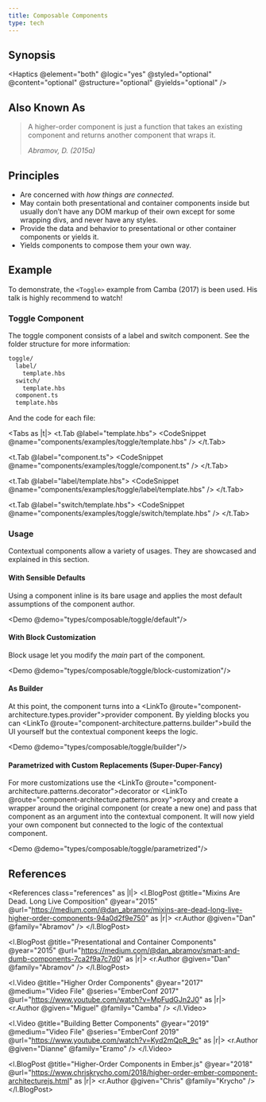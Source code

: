 ```yaml
---
title: Composable Components
type: tech
---
```


## Synopsis

<Haptics @element="both" @logic="yes" @styled="optional" @content="optional"
@structure="optional" @yields="optional" />

## Also Known As

> A higher-order component is just a function that takes an existing component
> and returns another component that wraps it.
>
> <cite>Abramov, D. (2015a)</cite>

## Principles

- Are concerned with _how things are connected_.
- May contain both presentational and container components inside but usually
  don’t have any DOM markup of their own except for some wrapping divs, and
  never have any styles.
- Provide the data and behavior to presentational or other container components or yields it.
- Yields components to compose them your own way.

## Example

To demonstrate, the `<Toggle>`
example from Camba (2017) is been used. His talk is highly recommend to watch!

### Toggle Component

The toggle component consists of a label and switch component. See the folder
structure for more information:

```txt
toggle/
  label/
    template.hbs
  switch/
    template.hbs
  component.ts
  template.hbs
```

And the code for each file:

<Tabs as |t|>
<t.Tab @label="template.hbs">
<CodeSnippet @name="components/examples/toggle/template.hbs" />
</t.Tab>

<t.Tab @label="component.ts">
<CodeSnippet @name="components/examples/toggle/component.ts" />
</t.Tab>

<t.Tab @label="label/template.hbs">
<CodeSnippet @name="components/examples/toggle/label/template.hbs" />
</t.Tab>

<t.Tab @label="switch/template.hbs">
<CodeSnippet @name="components/examples/toggle/switch/template.hbs" />
</t.Tab>
</Tabs>

### Usage

Contextual components allow a variety of usages. They are showcased and
explained in this section.

#### With Sensible Defaults

Using a component inline is its bare usage and applies the most default
assumptions of the component author.

<Demo @demo="types/composable/toggle/default"/>

#### With Block Customization

Block usage let you modify the _main_ part of the component.

<Demo @demo="types/composable/toggle/block-customization"/>

#### As Builder

At this point, the component turns into a
<LinkTo @route="component-architecture.types.provider">provider
component</LinkTo>. By yielding blocks you can
<LinkTo @route="component-architecture.patterns.builder">build
</LinkTo> the UI yourself but the contextual component keeps the logic.

<Demo @demo="types/composable/toggle/builder"/>

#### Parametrized with Custom Replacements (Super-Duper-Fancy)

For more customizations use the <LinkTo @route="component-architecture.patterns.decorator">decorator</LinkTo> or
<LinkTo @route="component-architecture.patterns.proxy">proxy</LinkTo>
and create a wrapper around the original component (or create a new one) and
pass that component as an argument into the contextual component. It will now
yield your own component but connected to the logic of the contextual component.

<Demo @demo="types/composable/toggle/parametrized"/>

## References

<References class="references" as |l|>
<l.BlogPost @title="Mixins Are Dead. Long Live Composition" @year="2015"
@url="https://medium.com/@dan_abramov/mixins-are-dead-long-live-higher-order-components-94a0d2f9e750" as |r|>
<r.Author @given="Dan" @family="Abramov" />
</l.BlogPost>

<l.BlogPost @title="Presentational and Container Components" @year="2015"
@url="https://medium.com/@dan_abramov/smart-and-dumb-components-7ca2f9a7c7d0" as |r|>
<r.Author @given="Dan" @family="Abramov" />
</l.BlogPost>

<l.Video @title="Higher Order Components" @year="2017" @medium="Video
File" @series="EmberConf 2017" @url="https://www.youtube.com/watch?v=MpFudGJn2J0" as |r|>
<r.Author @given="Miguel" @family="Camba" />
</l.Video>

<l.Video @title="Building Better Components" @year="2019" @medium="Video
File" @series="EmberConf 2019" @url="https://www.youtube.com/watch?v=Kyd2mQpR_9c" as |r|>
<r.Author @given="Dianne" @family="Eramo" />
</l.Video>

<l.BlogPost @title="Higher-Order Components in Ember.js" @year="2018"
@url="https://www.chriskrycho.com/2018/higher-order-ember-component-architecturejs.html" as |r|>
<r.Author @given="Chris" @family="Krycho" />
</l.BlogPost>
</References>
